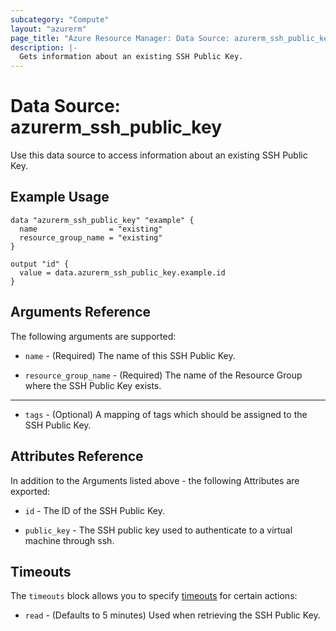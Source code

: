 ```yaml
---
subcategory: "Compute"
layout: "azurerm"
page_title: "Azure Resource Manager: Data Source: azurerm_ssh_public_key"
description: |-
  Gets information about an existing SSH Public Key.
---
```


# Data Source: azurerm_ssh_public_key

Use this data source to access information about an existing SSH Public Key.

## Example Usage

```hcl
data "azurerm_ssh_public_key" "example" {
  name                = "existing"
  resource_group_name = "existing"
}

output "id" {
  value = data.azurerm_ssh_public_key.example.id
}
```

## Arguments Reference

The following arguments are supported:

* `name` - (Required) The name of this SSH Public Key.

* `resource_group_name` - (Required) The name of the Resource Group where the SSH Public Key exists.

---

* `tags` - (Optional) A mapping of tags which should be assigned to the SSH Public Key.

## Attributes Reference

In addition to the Arguments listed above - the following Attributes are exported: 

* `id` - The ID of the SSH Public Key.

* `public_key` - The SSH public key used to authenticate to a virtual machine through ssh.

## Timeouts

The `timeouts` block allows you to specify [timeouts](https://www.terraform.io/language/resources/syntax#operation-timeouts) for certain actions:

* `read` - (Defaults to 5 minutes) Used when retrieving the SSH Public Key.
